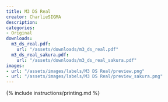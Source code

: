 ```yaml
---
title: M3 DS Real
creator: CharlieSIGMA
description:
categories:
- Original
downloads:
  m3_ds_real.pdf:
    url: "/assets/downloads/m3_ds_real.pdf"
  m3_ds_real_sakura.pdf:
    url: "/assets/downloads/m3_ds_real_sakura.pdf"
images:
- url: "/assets/images/labels/M3 DS Real/preview.png"
- url: "/assets/images/labels/M3 DS Real/preview_sakura.png"
---
```


{% include instructions/printing.md %}